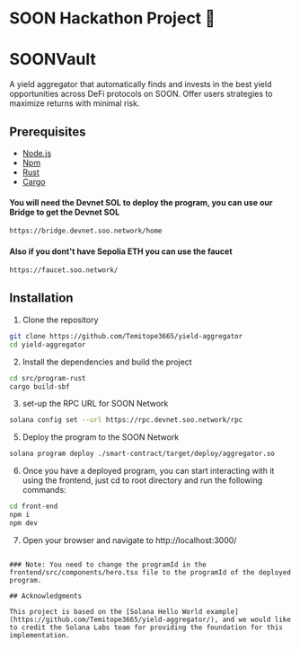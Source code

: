 # SOON Hackathon Project 🚀

# SOONVault

A yield aggregator that automatically finds and invests in the best yield opportunities across DeFi protocols on SOON. Offer users strategies to maximize returns with minimal risk.

## Prerequisites

- [Node.js](https://nodejs.org/en/)
- [Npm](https://docs.npmjs.com/cli/v6/commands/npm-install/)
- [Rust](https://www.rust-lang.org/)
- [Cargo](https://doc.rust-lang.org/cargo/getting-started/installation.html)

#### You will need the Devnet SOL to deploy the program, you can use our Bridge to get the Devnet SOL

```bash
https://bridge.devnet.soo.network/home
```

#### Also if you dont't have Sepolia ETH you can use the faucet

```bash
https://faucet.soo.network/
```

## Installation

1. Clone the repository

```bash
git clone https://github.com/Temitope3665/yield-aggregator
cd yield-aggregator
```

2. Install the dependencies and build the project

```bash
cd src/program-rust
cargo build-sbf
```

3. set-up the RPC URL for SOON Network

```bash
solana config set --url https://rpc.devnet.soo.network/rpc
```

5. Deploy the program to the SOON Network

```bash
solana program deploy ./smart-contract/target/deploy/aggregator.so
```

6. Once you have a deployed program, you can start interacting with it using the frontend, just cd to root directory and run the following commands:

```bash
cd front-end
npm i
npm dev
```

7. Open your browser and navigate to http://localhost:3000/
```

### Note: You need to change the programId in the frontend/src/components/hero.tsx file to the programId of the deployed program.

## Acknowledgments

This project is based on the [Solana Hello World example](https://github.com/Temitope3665/yield-aggregator/), and we would like to credit the Solana Labs team for providing the foundation for this implementation.
